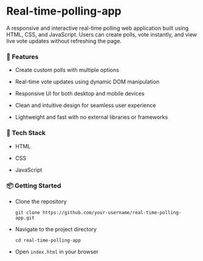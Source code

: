 # Real-time-polling-app
A responsive and interactive real-time polling web application built using HTML, CSS, and JavaScript. Users can create polls, vote instantly, and view live vote updates without refreshing the page.

### **🚀 Features**
- Create custom polls with multiple options

- Real-time vote updates using dynamic DOM manipulation

- Responsive UI for both desktop and mobile devices

- Clean and intuitive design for seamless user experience

- Lightweight and fast with no external libraries or frameworks

### **📁 Tech Stack**
- HTML

- CSS

- JavaScript
 
### **📦 Getting Started**
- Clone the repository

   `git clone https://github.com/your-username/real-time-polling-app.git`
- Navigate to the project directory

   `cd real-time-polling-app`
- Open `index.html` in your browser
